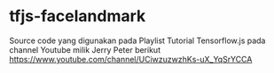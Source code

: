 # tfjs-facelandmark
Source code yang digunakan pada Playlist Tutorial Tensorflow.js pada channel Youtube milik Jerry Peter berikut https://www.youtube.com/channel/UCiwzuzwzhKs-uX_YqSrYCCA
